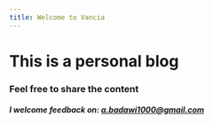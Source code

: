```yaml
---
title: Welcome to Vancia
---
```

# This is a personal blog
### Feel free to share the content
##### I welcome feedback on: a.badawi1000@gmail.com

